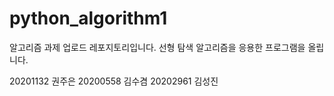 # python_algorithm1

알고리즘 과제 업로드 레포지토리입니다.
선형 탐색 알고리즘을 응용한 프로그램을 올립니다.

20201132 권주은
20200558 김수겸
20202961 김성진
